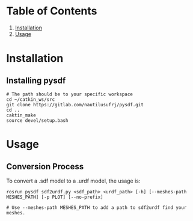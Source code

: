 # Table of Contents
1. [Installation](#installation)
2. [Usage](#usage)

# Installation

## Installing pysdf
```
# The path should be to your specific workspace
cd ~/catkin_ws/src
git clone https://gitlab.com/nautilusufrj/pysdf.git
cd ..
caktin_make
source devel/setup.bash
```

# Usage
## Conversion Process
To convert a .sdf model to a .urdf model, the usage is:
```
rosrun pysdf sdf2urdf.py <sdf_path> <urdf_path> [-h] [--meshes-path MESHES_PATH] [-p PLOT] [--no-prefix]

# Use --meshes-path MESHES_PATH to add a path to sdf2urdf find your meshes.
```

